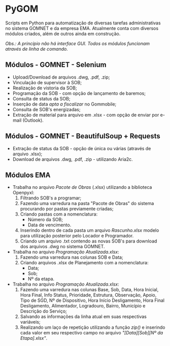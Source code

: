 # PyGOM
Scripts em Python para automatização de diversas tarefas administrativas no sistema GOMNET e da empresa EMA. Atualmente conta com diversos módulos criados, além de outros ainda em construção.

*Obs.: A princípio não há interface GUI. Todos os módulos funcionam através de linha de comando.*

## Módulos - GOMNET - Selenium
 - Upload/Download de arquivos .dwg, .pdf, .zip;
 - Vinculação de supervisor à SOB;
 - Realização de vistoria da SOB;
 - Programação da SOB - com opção de lançamento de baremos;
 - Consulta de status da SOB;
 - Inserção de data *apta a fiscalizar* no Gommobile;
 - Consulta de SOB's energizadas;
 - Extração de material para arquivo em .xlsx - com opção de enviar por e-mail (Outlook).

## Módulos - GOMNET - BeautifulSoup + Requests
- Extração de status da SOB - opção de única ou várias (através de arquivo .xlsx);
- Download de arquivos .dwg, .pdf, .zip - utilizando Aria2c.  

## Módulos EMA
- Trabalha no arquivo *Pacote de Obras* (.xlsx) utilizando a biblioteca Openpyxl:
	1. Filtrando SOB's a programar;
	2. Fazendo uma varredura na pasta "Pacote de Obras" do sistema procurando por pastas previamente criadas;
	3. Criando pastas com a nomenclatura:
		- Número da SOB;
		- Data de vencimento.
	4. Inserindo dentro de cada pasta um arquivo *Rascunho.xlsx* modelo para utilização posterior pelo Locador e Programador.
	5. Criando um arquivo .txt contendo as novas SOB's para download dos arquivos .dwg no sistema GOMNET.
- Trabalha no arquivo *Programação Atualizada.xlsx*:
	1. Fazendo uma varredura nas colunas SOB e Data;
	2. Criando arquivos .xlsx de Planejamento com a nomenclatura:
		- Data;
		- Sob;
		- Nº da etapa.
- Trabalha no arquivo *Programação Atualizada.xlsx*:
	1. Fazendo uma varredura nas colunas Base, Sob, Data, Hora Inicial, Hora Final, Info Status, Prioridade, Estrutura, Observação, Apoio, Tipo de SGD, Nº de Dispositivo, Hora Início Desligamento, Hora Final Desligamento, Alimentador, Logradouro, Bairro, Município e Descrição do Serviço;
	2. Salvando as informações da linha atual em suas respectivas variáveis;
	3. Realizando um laço de repetição utilizando a função *zip()* e inserindo cada valor em seu respectivo campo no arquivo *"[Data][Sob][Nº da Etapa].xlsx"*.
